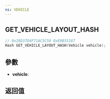 ```yaml
---
ns: VEHICLE
---
```

## GET_VEHICLE_LAYOUT_HASH

```c
// 0x28D37D4F71AC5C58 0xE0B35187
Hash GET_VEHICLE_LAYOUT_HASH(Vehicle vehicle);
```


## 參數
* **vehicle**: 

## 返回值
